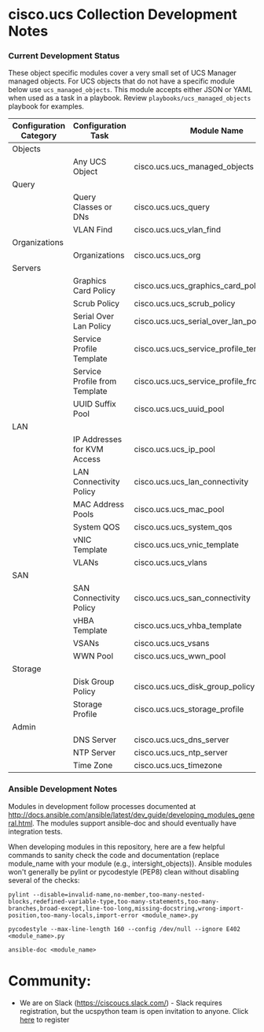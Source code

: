 # cisco.ucs Collection Development Notes

### Current Development Status

These object specific modules cover a very small set of UCS Manager managed objects. For UCS objects that do not
have a specific module below use `ucs_managed_objects`. This module accepts either JSON or YAML
when used as a task in a playbook. Review `playbooks/ucs_managed_objects` playbook for examples.

| Configuration Category | Configuration Task | Module Name |
| ---------------------- | ------------------ | ----------- |
| Objects        | | |
|                        | Any UCS Object | cisco.ucs.ucs_managed_objects |
| Query                  | | |
|                        | Query Classes or DNs | cisco.ucs.ucs_query |
|                        | VLAN Find | cisco.ucs.ucs_vlan_find
| Organizations          | | |
|                        | Organizations | cisco.ucs.ucs_org |
| Servers                | | |
|                        | Graphics Card Policy | cisco.ucs.ucs_graphics_card_policy |
|                        | Scrub Policy | cisco.ucs.ucs_scrub_policy |
|                        | Serial Over Lan Policy | cisco.ucs.ucs_serial_over_lan_policy |
|                        | Service Profile Template | cisco.ucs.ucs_service_profile_template |
|                        | Service Profile from Template | cisco.ucs.ucs_service_profile_from_template |
|                        | UUID Suffix Pool | cisco.ucs.ucs_uuid_pool |
| LAN                    | | |
|                        | IP Addresses for KVM Access | cisco.ucs.ucs_ip_pool |
|                        | LAN Connectivity Policy | cisco.ucs.ucs_lan_connectivity |
|                        | MAC Address Pools | cisco.ucs.ucs_mac_pool |
|                        | System QOS | cisco.ucs.ucs_system_qos |
|                        | vNIC Template | cisco.ucs.ucs_vnic_template |
|                        | VLANs | cisco.ucs.ucs_vlans |
| SAN                    | | |
|                        | SAN Connectivity Policy | cisco.ucs.ucs_san_connectivity |
|                        | vHBA Template | cisco.ucs.ucs_vhba_template |
|                        | VSANs | cisco.ucs.ucs_vsans |
|                        | WWN Pool | cisco.ucs.ucs_wwn_pool |
| Storage                | | |
|                        | Disk Group Policy | cisco.ucs.ucs_disk_group_policy |
|                        | Storage Profile | cisco.ucs.ucs_storage_profile |
| Admin                  | | |
|                        | DNS Server | cisco.ucs.ucs_dns_server |
|                        | NTP Server | cisco.ucs.ucs_ntp_server |
|                        | Time Zone | cisco.ucs.ucs_timezone |

### Ansible Development Notes

Modules in development follow processes documented at http://docs.ansible.com/ansible/latest/dev_guide/developing_modules_general.html.  The modules support ansible-doc and should eventually have integration tests.

When developing modules in this repository, here are a few helpful commands to sanity check the code and documentation (replace module_name with your module (e.g., intersight_objects)).  Ansible modules won't generally be pylint or pycodestyle (PEP8) clean without disabling several of the checks:
  ```
  pylint --disable=invalid-name,no-member,too-many-nested-blocks,redefined-variable-type,too-many-statements,too-many-branches,broad-except,line-too-long,missing-docstring,wrong-import-position,too-many-locals,import-error <module_name>.py
  
  pycodestyle --max-line-length 160 --config /dev/null --ignore E402 <module_name>.py
  
  ansible-doc <module_name>
  ```

# Community:

* We are on Slack (https://ciscoucs.slack.com/) - Slack requires registration, but the ucspython team is open invitation to
  anyone.  Click [here](https://ucspython.herokuapp.com) to register 
